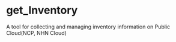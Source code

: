 # get_Inventory
A tool for collecting and managing inventory information on Public Cloud(NCP, NHN Cloud)
